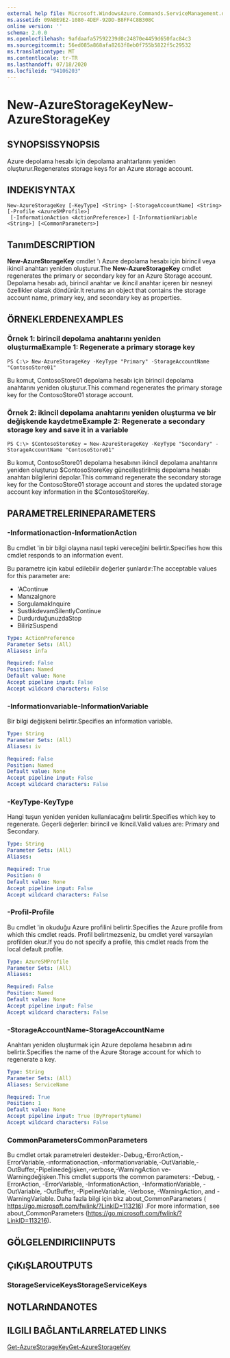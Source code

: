 ```yaml
---
external help file: Microsoft.WindowsAzure.Commands.ServiceManagement.dll-Help.xml
ms.assetid: 09ABE9E2-1080-4DEF-92DD-B8FF4C8B308C
online version: ''
schema: 2.0.0
ms.openlocfilehash: 9afdaafa57592239d0c24870e4459d650fac84c3
ms.sourcegitcommit: 56ed085a868afa8263f8eb0f755b5822f5c29532
ms.translationtype: MT
ms.contentlocale: tr-TR
ms.lasthandoff: 07/18/2020
ms.locfileid: "94106203"
---
```

# <span data-ttu-id="227d0-101">New-AzureStorageKey</span><span class="sxs-lookup"><span data-stu-id="227d0-101">New-AzureStorageKey</span></span>

## <span data-ttu-id="227d0-102">SYNOPSIS</span><span class="sxs-lookup"><span data-stu-id="227d0-102">SYNOPSIS</span></span>
<span data-ttu-id="227d0-103">Azure depolama hesabı için depolama anahtarlarını yeniden oluşturur.</span><span class="sxs-lookup"><span data-stu-id="227d0-103">Regenerates storage keys for an Azure storage account.</span></span>

## <span data-ttu-id="227d0-104">INDEKI</span><span class="sxs-lookup"><span data-stu-id="227d0-104">SYNTAX</span></span>

```
New-AzureStorageKey [-KeyType] <String> [-StorageAccountName] <String> [-Profile <AzureSMProfile>]
 [-InformationAction <ActionPreference>] [-InformationVariable <String>] [<CommonParameters>]
```

## <span data-ttu-id="227d0-105">Tanım</span><span class="sxs-lookup"><span data-stu-id="227d0-105">DESCRIPTION</span></span>
<span data-ttu-id="227d0-106">**New-AzureStorageKey** cmdlet 'ı Azure depolama hesabı için birincil veya ikincil anahtarı yeniden oluşturur.</span><span class="sxs-lookup"><span data-stu-id="227d0-106">The **New-AzureStorageKey** cmdlet regenerates the primary or secondary key for an Azure Storage account.</span></span>
<span data-ttu-id="227d0-107">Depolama hesabı adı, birincil anahtar ve ikincil anahtar içeren bir nesneyi özellikler olarak döndürür.</span><span class="sxs-lookup"><span data-stu-id="227d0-107">It returns an object that contains the storage account name, primary key, and secondary key as properties.</span></span>

## <span data-ttu-id="227d0-108">ÖRNEKLERDEN</span><span class="sxs-lookup"><span data-stu-id="227d0-108">EXAMPLES</span></span>

### <span data-ttu-id="227d0-109">Örnek 1: birincil depolama anahtarını yeniden oluşturma</span><span class="sxs-lookup"><span data-stu-id="227d0-109">Example 1: Regenerate a primary storage key</span></span>
```
PS C:\> New-AzureStorageKey -KeyType "Primary" -StorageAccountName "ContosoStore01"
```

<span data-ttu-id="227d0-110">Bu komut, ContosoStore01 depolama hesabı için birincil depolama anahtarını yeniden oluşturur.</span><span class="sxs-lookup"><span data-stu-id="227d0-110">This command regenerates the primary storage key for the ContosoStore01 storage account.</span></span>

### <span data-ttu-id="227d0-111">Örnek 2: ikincil depolama anahtarını yeniden oluşturma ve bir değişkende kaydetme</span><span class="sxs-lookup"><span data-stu-id="227d0-111">Example 2: Regenerate a secondary storage key and save it in a variable</span></span>
```
PS C:\> $ContosoStoreKey = New-AzureStorageKey -KeyType "Secondary" -StorageAccountName "ContosoStore01"
```

<span data-ttu-id="227d0-112">Bu komut, ContosoStore01 depolama hesabının ikincil depolama anahtarını yeniden oluşturup $ContosoStoreKey güncelleştirilmiş depolama hesabı anahtarı bilgilerini depolar.</span><span class="sxs-lookup"><span data-stu-id="227d0-112">This command regenerate the secondary storage key for the ContosoStore01 storage account and stores the updated storage account key information in the $ContosoStoreKey.</span></span>

## <span data-ttu-id="227d0-113">PARAMETRELERINE</span><span class="sxs-lookup"><span data-stu-id="227d0-113">PARAMETERS</span></span>

### <span data-ttu-id="227d0-114">-Informationaction</span><span class="sxs-lookup"><span data-stu-id="227d0-114">-InformationAction</span></span>
<span data-ttu-id="227d0-115">Bu cmdlet 'in bir bilgi olayına nasıl tepki vereceğini belirtir.</span><span class="sxs-lookup"><span data-stu-id="227d0-115">Specifies how this cmdlet responds to an information event.</span></span>

<span data-ttu-id="227d0-116">Bu parametre için kabul edilebilir değerler şunlardır:</span><span class="sxs-lookup"><span data-stu-id="227d0-116">The acceptable values for this parameter are:</span></span>

- <span data-ttu-id="227d0-117">'A</span><span class="sxs-lookup"><span data-stu-id="227d0-117">Continue</span></span>
- <span data-ttu-id="227d0-118">Manıza</span><span class="sxs-lookup"><span data-stu-id="227d0-118">Ignore</span></span>
- <span data-ttu-id="227d0-119">Sorgulamak</span><span class="sxs-lookup"><span data-stu-id="227d0-119">Inquire</span></span>
- <span data-ttu-id="227d0-120">Sustlıkdevam</span><span class="sxs-lookup"><span data-stu-id="227d0-120">SilentlyContinue</span></span>
- <span data-ttu-id="227d0-121">Durdurduğunuzda</span><span class="sxs-lookup"><span data-stu-id="227d0-121">Stop</span></span>
- <span data-ttu-id="227d0-122">Biliriz</span><span class="sxs-lookup"><span data-stu-id="227d0-122">Suspend</span></span>

```yaml
Type: ActionPreference
Parameter Sets: (All)
Aliases: infa

Required: False
Position: Named
Default value: None
Accept pipeline input: False
Accept wildcard characters: False
```

### <span data-ttu-id="227d0-123">-Informationvariable</span><span class="sxs-lookup"><span data-stu-id="227d0-123">-InformationVariable</span></span>
<span data-ttu-id="227d0-124">Bir bilgi değişkeni belirtir.</span><span class="sxs-lookup"><span data-stu-id="227d0-124">Specifies an information variable.</span></span>

```yaml
Type: String
Parameter Sets: (All)
Aliases: iv

Required: False
Position: Named
Default value: None
Accept pipeline input: False
Accept wildcard characters: False
```

### <span data-ttu-id="227d0-125">-KeyType</span><span class="sxs-lookup"><span data-stu-id="227d0-125">-KeyType</span></span>
<span data-ttu-id="227d0-126">Hangi tuşun yeniden yeniden kullanılacağını belirtir.</span><span class="sxs-lookup"><span data-stu-id="227d0-126">Specifies which key to regenerate.</span></span>
<span data-ttu-id="227d0-127">Geçerli değerler: birincil ve Ikincil.</span><span class="sxs-lookup"><span data-stu-id="227d0-127">Valid values are: Primary and Secondary.</span></span>

```yaml
Type: String
Parameter Sets: (All)
Aliases: 

Required: True
Position: 0
Default value: None
Accept pipeline input: False
Accept wildcard characters: False
```

### <span data-ttu-id="227d0-128">-Profil</span><span class="sxs-lookup"><span data-stu-id="227d0-128">-Profile</span></span>
<span data-ttu-id="227d0-129">Bu cmdlet 'in okuduğu Azure profilini belirtir.</span><span class="sxs-lookup"><span data-stu-id="227d0-129">Specifies the Azure profile from which this cmdlet reads.</span></span>
<span data-ttu-id="227d0-130">Profil belirtmezseniz, bu cmdlet yerel varsayılan profilden okur.</span><span class="sxs-lookup"><span data-stu-id="227d0-130">If you do not specify a profile, this cmdlet reads from the local default profile.</span></span>

```yaml
Type: AzureSMProfile
Parameter Sets: (All)
Aliases: 

Required: False
Position: Named
Default value: None
Accept pipeline input: False
Accept wildcard characters: False
```

### <span data-ttu-id="227d0-131">-StorageAccountName</span><span class="sxs-lookup"><span data-stu-id="227d0-131">-StorageAccountName</span></span>
<span data-ttu-id="227d0-132">Anahtarı yeniden oluşturmak için Azure depolama hesabının adını belirtir.</span><span class="sxs-lookup"><span data-stu-id="227d0-132">Specifies the name of the Azure Storage account for which to regenerate a key.</span></span>

```yaml
Type: String
Parameter Sets: (All)
Aliases: ServiceName

Required: True
Position: 1
Default value: None
Accept pipeline input: True (ByPropertyName)
Accept wildcard characters: False
```

### <span data-ttu-id="227d0-133">CommonParameters</span><span class="sxs-lookup"><span data-stu-id="227d0-133">CommonParameters</span></span>
<span data-ttu-id="227d0-134">Bu cmdlet ortak parametreleri destekler:-Debug,-ErrorAction,-ErrorVariable,-ınformationaction,-ınformationvariable,-OutVariable,-OutBuffer,-Pipelinedeğişken,-verbose,-WarningAction ve-Warningdeğişken.</span><span class="sxs-lookup"><span data-stu-id="227d0-134">This cmdlet supports the common parameters: -Debug, -ErrorAction, -ErrorVariable, -InformationAction, -InformationVariable, -OutVariable, -OutBuffer, -PipelineVariable, -Verbose, -WarningAction, and -WarningVariable.</span></span> <span data-ttu-id="227d0-135">Daha fazla bilgi için bkz about_CommonParameters ( https://go.microsoft.com/fwlink/?LinkID=113216) .</span><span class="sxs-lookup"><span data-stu-id="227d0-135">For more information, see about_CommonParameters (https://go.microsoft.com/fwlink/?LinkID=113216).</span></span>

## <span data-ttu-id="227d0-136">GÖLGELENDIRICI</span><span class="sxs-lookup"><span data-stu-id="227d0-136">INPUTS</span></span>

## <span data-ttu-id="227d0-137">ÇıKıŞLAR</span><span class="sxs-lookup"><span data-stu-id="227d0-137">OUTPUTS</span></span>

### <span data-ttu-id="227d0-138">StorageServiceKeys</span><span class="sxs-lookup"><span data-stu-id="227d0-138">StorageServiceKeys</span></span>

## <span data-ttu-id="227d0-139">NOTLARıNDA</span><span class="sxs-lookup"><span data-stu-id="227d0-139">NOTES</span></span>

## <span data-ttu-id="227d0-140">ILGILI BAĞLANTıLAR</span><span class="sxs-lookup"><span data-stu-id="227d0-140">RELATED LINKS</span></span>

[<span data-ttu-id="227d0-141">Get-AzureStorageKey</span><span class="sxs-lookup"><span data-stu-id="227d0-141">Get-AzureStorageKey</span></span>](./Get-AzureStorageKey.md)


